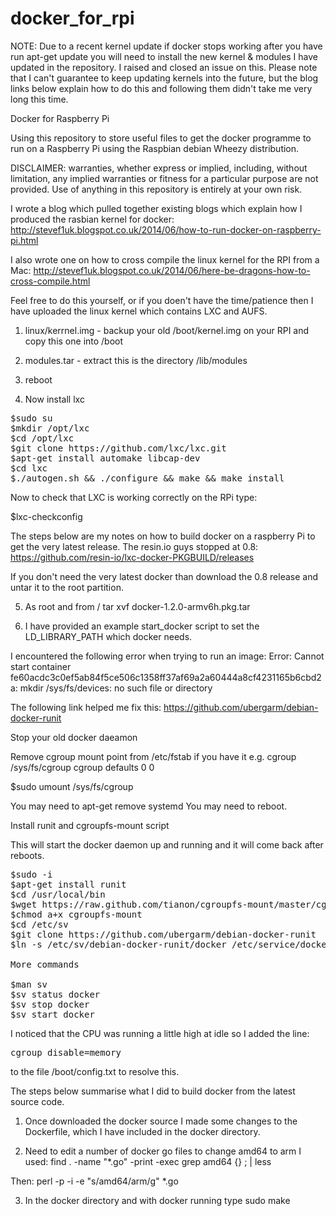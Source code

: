 docker_for_rpi
==============

NOTE: Due to a recent kernel update if docker stops working after you have run apt-get update you will need to install the new kernel & modules I have updated in the repository. I raised and closed an issue on this. Please note that I can't guarantee to keep updating kernels into the future, but the blog links below explain how to do this and following them didn't take me very long this time.

Docker for Raspberry Pi

Using this repository to store useful files to get the docker programme to run on a Raspberry Pi using the Raspbian debian Wheezy distribution.

DISCLAIMER:  warranties, whether express or implied, including, without limitation, any implied warranties or fitness for a particular purpose are not provided. Use of anything in this repository is entirely at your own risk.

I wrote a blog which pulled together existing blogs which explain how I produced the rasbian kernel for docker: http://stevef1uk.blogspot.co.uk/2014/06/how-to-run-docker-on-raspberry-pi.html

I also wrote one on how to cross compile the linux kernel for the RPI from a Mac: http://stevef1uk.blogspot.co.uk/2014/06/here-be-dragons-how-to-cross-compile.html

Feel free to do this yourself, or if you doen't have the time/patience then I have uploaded the linux kernel which contains LXC and AUFS.

1.  linux/kerrnel.img - backup your old /boot/kernel.img on your RPI and copy this one into /boot
2. modules.tar - extract this is the directory /lib/modules
3. reboot

4. Now install lxc
<pre>
$sudo su
$mkdir /opt/lxc
$cd /opt/lxc
$git clone https://github.com/lxc/lxc.git
$apt-get install automake libcap-dev
$cd lxc
$./autogen.sh && ./configure && make && make install
</pre>
Now to check that LXC is working correctly on the RPi type:

$lxc-checkconfig

The steps below are my notes on how to build docker on a raspberry Pi to get the very latest release. The resin.io guys stopped at 0.8:
https://github.com/resin-io/lxc-docker-PKGBUILD/releases

If you don't need the very latest docker than download the 0.8 release and untar it to the root partition.


5. As root and from / tar xvf docker-1.2.0-armv6h.pkg.tar

6. I have provided an example start_docker script to set the LD_LIBRARY_PATH which docker needs.

I encountered the following error when trying to run an image:
Error: Cannot start container fe60acdc3c0ef5ab84f5ce506c1358ff37af69a2a60444a8cf4231165b6cbd2a: mkdir /sys/fs/devices: no such file or directory

The following link helped me fix this:
https://github.com/ubergarm/debian-docker-runit


Stop your old docker daeamon

Remove cgroup mount point from /etc/fstab if you have it e.g.  cgroup /sys/fs/cgroup cgroup defaults 0 0

$sudo umount /sys/fs/cgroup

You may need to apt-get remove systemd
You may need to reboot.

Install runit and cgroupfs-mount script

This will start the docker daemon up and running and it will come back after reboots.
<pre>
$sudo -i
$apt-get install runit
$cd /usr/local/bin 
$wget https://raw.github.com/tianon/cgroupfs-mount/master/cgroupfs-mount
$chmod a+x cgroupfs-mount
$cd /etc/sv
$git clone https://github.com/ubergarm/debian-docker-runit
$ln -s /etc/sv/debian-docker-runit/docker /etc/service/docker

More commands

$man sv
$sv status docker
$sv stop docker
$sv start docker
</pre>

I noticed that the CPU was running a little high at idle so I added the line:
<pre>
cgroup_disable=memory
</pre>
to the file /boot/config.txt to resolve this.

The steps below summarise what I did to build docker from the latest source code. 

1. Once downloaded the docker source I made some changes to the Dockerfile, which I have included in the docker directory. 

2. Need to edit a number of docker go files to change amd64 to arm
I used:
find . -name "*.go" -print -exec grep amd64 {} \; | less

Then:
perl -p -i -e "s/amd64/arm/g" *.go

3. In the docker directory and with docker running type sudo make
